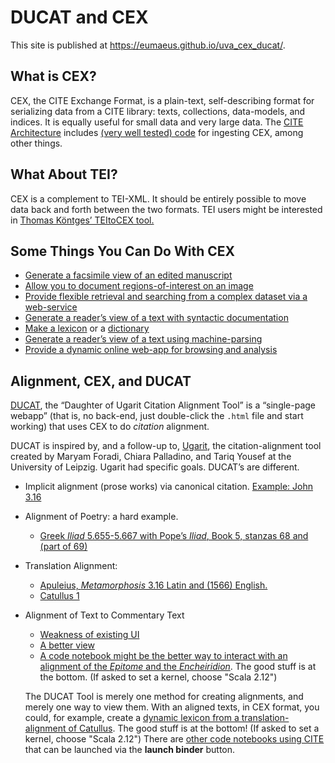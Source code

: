 # DUCAT and CEX

This site is published at <https://eumaeus.github.io/uva_cex_ducat/>.

## What is CEX?

CEX, the CITE Exchange Format, is a plain-text, self-describing format for serializing data from a CITE library: texts, collections, data-models, and indices. It is equally useful for small data and very large data. The [CITE Architecture](http://cite-architecture.org) includes [(very well tested) code](https://cite-architecture.github.io/cite-api-docs/) for ingesting CEX, among other things.

## What About TEI?

CEX is a complement to TEI-XML. It should be entirely possible to move data back and forth between the two formats. TEI users might be interested in [Thomas Köntges’ TEItoCEX tool.](https://github.com/ThomasK81/TEItoCEX)

## Some Things You Can Do With CEX

- [Generate a facsimile view of an edited manuscript](https://www.homermultitext.org/facsimiles/venetus-a-2020/pages/urn_cite2_hmt_msA-v1_154v.html)
- [Allow you to document regions-of-interest on an image](http://www.homermultitext.org/ict2/index.html?urn=urn:cite2:hmt:vaimg.2017a:VA154VN_0656@0.2469,0.3351,0.2181,0.09820&urn=urn:cite2:hmt:vaimg.2017a:VA154VN_0656@0.2522,0.4307,0.2181,0.2976)
- [Provide flexible retrieval and searching from a complex dataset via a web-service](http://beta.hpcc.uh.edu/hmt/hmt-microservice/)
- [Generate a reader’s view of a text with syntactic documentation](http://folio2.furman.edu/ot/pages/urn_cts_greekLit_tlg0011_tlg004_1-57.html)
- [Make a lexicon](http://folio2.furman.edu/ot/pages/urn_cts_greekLit_tlg0011_tlg004_1-57.html) or a [dictionary](http://folio2.furman.edu/lewis-short/index.html?urn=urn:cite2:hmt:ls.markdown:n21247)
- [Generate a reader’s view of a text using machine-parsing](https://furman-university-editions.github.io/Readers/Aristotle/Aristotle_Poetics4.html)
- [Provide a dynamic online web-app for browsing and analysis](http://www.homermultitext.org/hmt-digital/index.html?urn=urn:cts:greekLit:tlg0012.tlg001.msA:12.1)


## Alignment, CEX, and DUCAT

[DUCAT](https://github.com/Eumaeus/ducat), the “Daughter of Ugarit Citation Alignment Tool” is a “single-page webapp” (that is, no back-end, just double-click the `.html` file and start working) that uses CEX to do *citation* alignment. 

DUCAT is inspired by, and a follow-up to, [Ugarit](http://ugarit.ialigner.com), the citation-alignment tool created by Maryam Foradi, Chiara Palladino, and Tariq Yousef at the University of Leipzig. Ugarit had specific goals. DUCAT’s are different.

- Implicit alignment (prose works) via canonical citation. [Example: John 3.16](https://eumaeus.github.io/uva_cex_ducat/cite-1.15.0.html?urn=urn:cts:greekLit:tlg0031.tlg004.wh_fu:3.16)
- Alignment of Poetry: a hard example.
	- [Greek *Iliad* 5.655-5.667 with Pope’s *Iliad*, Book 5, stanzas 68 and (part of 69)](https://eumaeus.github.io/uva_cex_ducat/ducats/iliad_example.html?urn=urn:cts:greekLit:tlg0012.tlg001.allen:5&urn=urn:cts:fufolio:pope.iliad.fu2019:5.68-5.69.9&urn=)
- Translation Alignment:
	- [Apuleius, *Metamorphosis* 3.16 Latin and (1566) English.](https://eumaeus.github.io/uva_cex_ducat/ducats/apuleius.html?urn=urn:cts:latinLit:phi1212.phi002.gaselee.token:3.16&urn=urn:cts:latinLit:phi1212.phi002.chin.token:3.16&urn=)
	- [Catullus 1](https://eumaeus.github.io/uva_cex_ducat/ducats/catullus_1.html?urn=urn:cts:latinLit:phi0472.phi001.merrill.token:1&urn=urn:cts:latinLit:phi0472.phi001.ozlam.token:1&urn=)
- Alignment of Text to Commentary Text
	- [Weakness of existing UI](https://eumaeus.github.io/uva_cex_ducat/ducats/epictetus.html?urn=urn:cts:greekLit:tlg0557.tlg001.perseus-grc1:1.1-4.12&urn=urn:cts:greekLit:tlg0557.tlg002.perseus-grc1:1-20&urn=)
	- [A better view](https://eumaeus.github.io/uva_cex_ducat/ducats/epictetus.html?urn=urn:cts:greekLit:tlg0557.tlg001.perseus-grc1:1.29.41&urn=urn:cts:greekLit:tlg0557.tlg001.perseus-grc1:4.7.13&urn=urn:cts:greekLit:tlg0557.tlg002.perseus-grc1:17.1&urn=)
	- [A code notebook might be the better way to interact with an alignment of the *Epitome* and the *Encheiridion*](https://hub.gke.mybinder.org/user/eumaeus-fucite-jupyter-gtlzgm4v/notebooks/alignment/sandbox.ipynb). The good stuff is at the bottom. (If asked to set a kernel, choose "Scala 2.12") 

	The DUCAT Tool is merely one method for creating alignments, and merely one way to view them. With an aligned texts, in CEX format, you could, for example, create a [dynamic lexicon from a translation-alignment of Catullus](https://hub.gke.mybinder.org/user/eumaeus-fucite-jupyter-gtlzgm4v/notebooks/alignment/sandbox2.ipynb). The good stuff is at the bottom! (If asked to set a kernel, choose "Scala 2.12") There are [other code notebooks using CITE](https://github.com/Eumaeus/fuCite-jupyter) that can be launched via the **launch binder** button.

